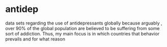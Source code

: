 # antidep
data sets regarding the use of antidepressants globally  because arguably , over 90% of the global population are believed to be suffering from some sort of addiction. Thus, my main focus is  in which countries that behavior prevails and for what reason
